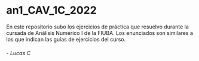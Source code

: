 # an1_CAV_1C_2022

En este repositorio subo los ejercicios de práctica que resuelvo durante la cursada de Análisis Numérico I de la FIUBA. Los enunciados son similares a los que indican las guías de ejercicios del curso.

###### - _Lucas C_
